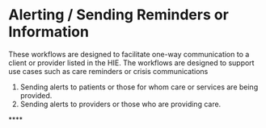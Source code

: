 # Alerting / Sending Reminders or Information

These workflows are designed to facilitate one-way communication to a client or provider listed in the HIE. The workflows are designed to support use cases such as care reminders or crisis communications

1. Sending alerts to patients or those for whom care or services are being provided.
2. Sending alerts to providers or those who are providing care.

\*\*\*\*
